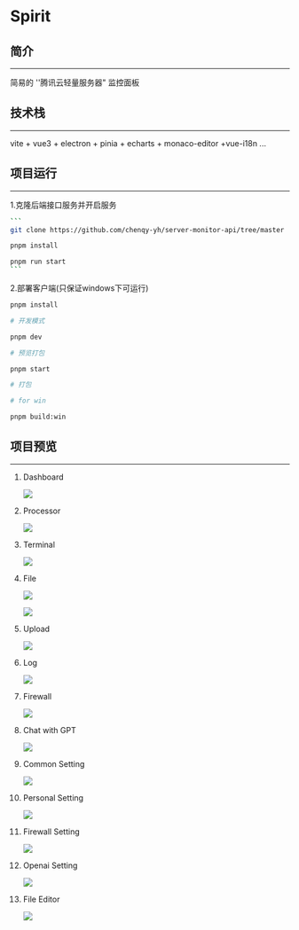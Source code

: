 

<h1>Spirit</h1>



<h2>简介</h2>

---

简易的 ''腾讯云轻量服务器" 监控面板



<h2>技术栈</h2>

---

vite + vue3 + electron + pinia + echarts + monaco-editor +vue-i18n ...



<h2>项目运行</h2>

---
  1.克隆后端接口服务并开启服务

~~~bash
```
git clone https://github.com/chenqy-yh/server-monitor-api/tree/master

pnpm install

pnpm run start
```     
~~~

2.部署客户端(只保证windows下可运行)

```bash
pnpm install

# 开发模式

pnpm dev

# 预览打包

pnpm start

# 打包

# for win 

pnpm build:win
```



<h2>项目预览</h2>

---

1. Dashboard

   ![](https://server-monitor-readme-1300131488.cos.ap-beijing.myqcloud.com/readme%2Findex.png)

2. Processor

   ![](https://server-monitor-readme-1300131488.cos.ap-beijing.myqcloud.com/readme%2Fprocessor.png)

3. Terminal

   ![](https://server-monitor-readme-1300131488.cos.ap-beijing.myqcloud.com/readme%2Fterminal.png)

4. File

   ![](https://server-monitor-readme-1300131488.cos.ap-beijing.myqcloud.com/readme%2Ffile.png)

   ![](https://server-monitor-readme-1300131488.cos.ap-beijing.myqcloud.com/readme%2Fmkfile.png)

   

5. Upload

   ![](https://server-monitor-readme-1300131488.cos.ap-beijing.myqcloud.com/readme%2Fupload.png)

6. Log

   ![](https://server-monitor-readme-1300131488.cos.ap-beijing.myqcloud.com/readme%2Flog.png)

7. Firewall

   ![](https://server-monitor-readme-1300131488.cos.ap-beijing.myqcloud.com/readme%2Ffirewall.png)

8. Chat with GPT

   ![](https://server-monitor-readme-1300131488.cos.ap-beijing.myqcloud.com/readme%2Fchatgpt.png)

   

9. Common Setting

   ![](https://server-monitor-readme-1300131488.cos.ap-beijing.myqcloud.com/readme%2Fcommon-setting.png)

10. Personal Setting

    ![](https://server-monitor-readme-1300131488.cos.ap-beijing.myqcloud.com/readme%2Fpersonal-setting.png)

11. Firewall Setting

    ![](https://server-monitor-readme-1300131488.cos.ap-beijing.myqcloud.com/readme%2Ffirewall-setting-for-tc.png)

12. Openai Setting

    ![](https://server-monitor-readme-1300131488.cos.ap-beijing.myqcloud.com/readme%2Fopenai-setting.png)

13. File Editor

    ![](https://server-monitor-readme-1300131488.cos.ap-beijing.myqcloud.com/readme%2Feditor.png)
